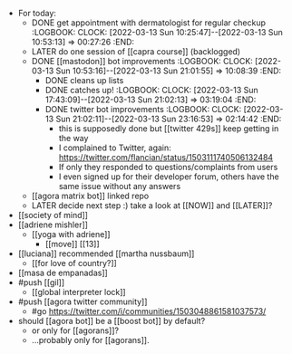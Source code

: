 - For today:
	- DONE get appointment with dermatologist for regular checkup
	  :LOGBOOK:
	  CLOCK: [2022-03-13 Sun 10:25:47]--[2022-03-13 Sun 10:53:13] =>  00:27:26
	  :END:
	- LATER do one session of [[capra course]] (backlogged)
	- DONE [[mastodon]] bot improvements
	  :LOGBOOK:
	  CLOCK: [2022-03-13 Sun 10:53:16]--[2022-03-13 Sun 21:01:55] =>  10:08:39
	  :END:
		- DONE cleans up lists
		- DONE catches up!
		  :LOGBOOK:
		  CLOCK: [2022-03-13 Sun 17:43:09]--[2022-03-13 Sun 21:02:13] =>  03:19:04
		  :END:
		- DONE twitter bot improvements
		  :LOGBOOK:
		  CLOCK: [2022-03-13 Sun 21:02:11]--[2022-03-13 Sun 23:16:53] =>  02:14:42
		  :END:
			- this is supposedly done but [[twitter 429s]] keep getting in the way
			- I complained to Twitter, again: https://twitter.com/flancian/status/1503111740506132484
			- If only they responded to questions/complaints from users
			- I even signed up for their developer forum, others have the same issue without any answers
	- [[agora matrix bot]] linked repo
	- LATER decide next step :) take a look at [[NOW]] and [[LATER]]?
- [[society of mind]]
- [[adriene mishler]]
	- [[yoga with adriene]]
		- [[move]] [[13]]
- [[luciana]] recommended [[martha nussbaum]]
	- [[for love of country?]]
- [[masa de empanadas]]
- #push [[gil]]
	- [[global interpreter lock]]
- #push [[agora twitter community]]
	- #go https://twitter.com/i/communities/1503048861581037573/
- should [[agora bot]] be a [[boost bot]] by default?
	- or only for [[agorans]]?
	- ...probably only for [[agorans]].